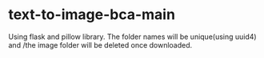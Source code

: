 # text-to-image-bca-main
Using flask and pillow library. The folder names will be unique(using uuid4) and /the image folder will be deleted once downloaded. 
